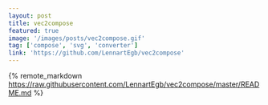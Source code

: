 ```yaml
---
layout: post
title: vec2compose
featured: true
image: '/images/posts/vec2compose.gif'
tag: ['compose', 'svg', 'converter']
link: 'https://github.com/LennartEgb/vec2compose'
---
```


{% remote_markdown https://raw.githubusercontent.com/LennartEgb/vec2compose/master/README.md %}

